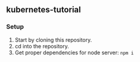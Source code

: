 ## kubernetes-tutorial

### Setup

1. Start by cloning this repository.
2. cd into the repository.
3. Get proper dependencies for node server: `npm i`

